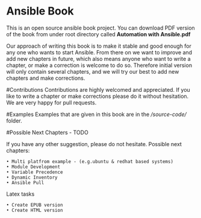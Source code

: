 Ansible Book
=========================

This is an open source ansible book project. You can download PDF version of the book from under root directory called **Automation with Ansible.pdf**


Our approach of writing this book is to make it stable and good enough for any one who wants to start Ansible. From there on we want to improve and add new chapters in future, which also means anyone who want to write a chapter, or make a correction is welcome to do so. Therefore initial version will only contain several chapters, and we will try our best to add new chapters and make corrections.


#Contributions
Contributions are highly welcomed and appreciated. If you like to write a chapter or make corrections please do it without hesitation. We are very happy for pull requests.


#Examples
Examples that are given in this book are in the */source-code/* folder.


#Possible Next Chapters - TODO

If you have any other suggestion, please do not hesitate.
Possible next chapters:
	
	• Multi platfrom example - (e.g.ubuntu & redhat based systems)
	• Module Development
	• Variable Precedence 
	• Dynamic Inventory
	• Ansible Pull

Latex tasks

	• Create EPUB version
	• Create HTML version
	
	
	
 